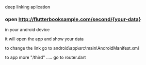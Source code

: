 deep linking aplication  


 
 
 ### open http://flutterbooksample.com/second/{your-data} 
 in your android device 
  
  
  it will open the app and show your data 
  
  to change the link
   go to 
android\app\src\main\AndroidManifest.xml
  
  to app more "/third" .....
    go to router.dart

